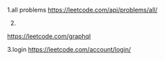 1.all problems
https://leetcode.com/api/problems/all/

2.
https://leetcode.com/graphql

3.login
https://leetcode.com/account/login/
